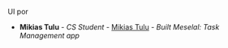 UI por 
* **Mikias Tulu** - *CS Student* - [Mikias Tulu](https://github.com/mikias-tulu) - *Built Meselal: Task Management app*
